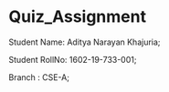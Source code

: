 # Quiz_Assignment
Student Name: Aditya Narayan Khajuria;

Student RollNo: 1602-19-733-001;

Branch : CSE-A;
